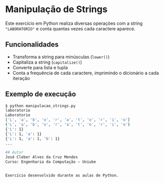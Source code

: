 # Manipulação de Strings

Este exercício em Python realiza diversas operações com a string `"LABORATORIO"` e conta quantas vezes cada caractere aparece.

## Funcionalidades

- Transforma a string para minúsculas (`lower()`)
- Capitaliza a string (`capitalize()`)
- Converte para lista e tupla
- Conta a frequência de cada caractere, imprimindo o dicionário a cada iteração

## Exemplo de execução

```bash
$ python manipulacao_strings.py
laboratorio
Laboratorio
['L', 'a', 'b', 'o', 'r', 'a', 't', 'o', 'r', 'i', 'o']
('L', 'a', 'b', 'o', 'r', 'a', 't', 'o', 'r', 'i', 'o')
{'L': 1}
{'L': 1, 'a': 1}
{'L': 1, 'a': 1, 'b': 1}
...

## Autor
José Cleber Alves da Cruz Mendes  
Curso: Engenharia da Computação – Uniube


Exercício desenvolvido durante as aulas de Python.

